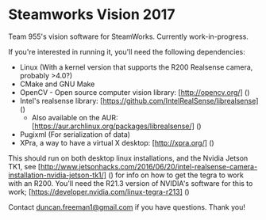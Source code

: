 # Steamworks Vision 2017
Team 955's vision software for SteamWorks. Currently work-in-progress.

If you're interested in running it, you'll need the following dependencies:
- Linux (With a kernel version that supports the R200 Realsense camera, probably >4.0?)
- CMake and GNU Make
- OpenCV - Open source computer vision library: [http://opencv.org/] ()
- Intel's realsense library: [https://github.com/IntelRealSense/librealsense] () 
  - Also available on the AUR: [https://aur.archlinux.org/packages/librealsense/] () 
- Pugixml (For serialization of data)
- XPra, a way to have a virtual X desktop: [http://xpra.org/] ()

This should run on both desktop linux installations, and the Nvidia Jetson TK1, see [http://www.jetsonhacks.com/2016/06/20/intel-realsense-camera-installation-nvidia-jetson-tk1/] () for info on how to get the tegra to work with an R200. You'll need the R21.3 version of NVIDIA's software for this to work; [https://developer.nvidia.com/linux-tegra-r213] ()

Contact duncan.freeman1@gmail.com if you have questions. Thank you!
